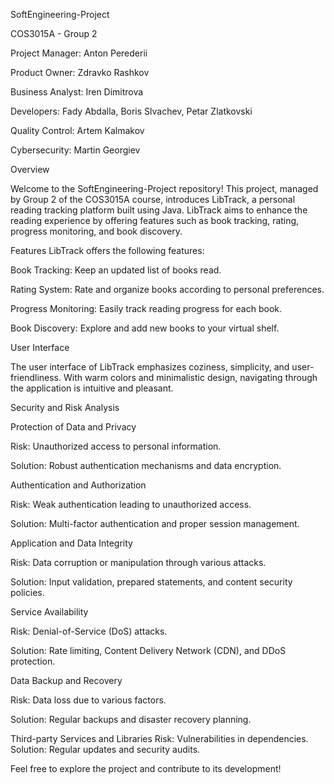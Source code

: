 SoftEngineering-Project

COS3015A - Group 2


Project Manager: Anton Perederii

Product Owner: Zdravko Rashkov

Business Analyst: Iren Dimitrova

Developers: Fady Abdalla, Boris Slvachev, Petar Zlatkovski

Quality Control: Artem Kalmakov

Cybersecurity: Martin Georgiev

Overview

Welcome to the SoftEngineering-Project repository! This project, managed by Group 2 of the COS3015A course, introduces LibTrack, a personal reading tracking platform built using Java. LibTrack aims to enhance the reading experience by offering features such as book tracking, rating, progress monitoring, and book discovery.

Features
LibTrack offers the following features:

Book Tracking: Keep an updated list of books read.

Rating System: Rate and organize books according to personal preferences.

Progress Monitoring: Easily track reading progress for each book.

Book Discovery: Explore and add new books to your virtual shelf.


User Interface

The user interface of LibTrack emphasizes coziness, simplicity, and user-friendliness. With warm colors and minimalistic design, navigating through the application is intuitive and pleasant.

Security and Risk Analysis

Protection of Data and Privacy

Risk: Unauthorized access to personal information.

Solution: Robust authentication mechanisms and data encryption.


Authentication and Authorization

Risk: Weak authentication leading to unauthorized access.

Solution: Multi-factor authentication and proper session management.


Application and Data Integrity

Risk: Data corruption or manipulation through various attacks.

Solution: Input validation, prepared statements, and content security policies.


Service Availability

Risk: Denial-of-Service (DoS) attacks.

Solution: Rate limiting, Content Delivery Network (CDN), and DDoS protection.


Data Backup and Recovery

Risk: Data loss due to various factors.

Solution: Regular backups and disaster recovery planning.


Third-party Services and Libraries
Risk: Vulnerabilities in dependencies.
Solution: Regular updates and security audits.

Feel free to explore the project and contribute to its development!
